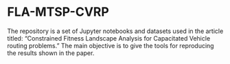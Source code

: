 # FLA-MTSP-CVRP
The repository is a set of Jupyter notebooks and datasets used in the article titled: “Constrained Fitness Landscape Analysis for Capacitated Vehicle routing problems.”   The main objective is to give the tools for reproducing the results shown in the paper.

